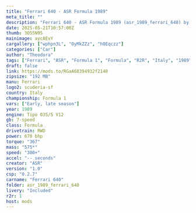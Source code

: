 ```yaml
---
title: "Ferrari 640 - ASR Formula 1989"
meta_title: ""
description: "Ferrari 640 - ASR Formula 1989 (asr_1989_ferrari_640) by ASR"
date: 2025-05-21T10:57:00Z
thumb: 3O55N95
mainimage: aycAEvY
cargallery: ["wphpn3L", "OyMkZZz", "h0Eqczz"]
categories: ["Car"]
author: "Theodora"
tags: ["Ferrari", "ASR", "Formula 1", "Formula", "R2R", "Italy", "1989"]
draft: false
link: https://mods.to/RGaA68394932f2148
zipsize: "192 MB"
manu: Ferrari
logo2: scuderia-sf
country: Italy
championship: Formula 1
vars: ["Early, late season"]
year: 1989
engine: Tipo 035/5 V12
gb: 7-speed
class: Formula
drivetrain: RWD
power: 670 bhp 
torque: "367"
mass: "575*"
speed: "300+"
accel: "-- seconds"
creator: "ASR"
version: "1.0"
csp: "0.2.7"
carname: "Ferrari 640"
folder: asr_1989_ferrari_640
livery: "Included"
r2r: 1
host: mods
---
```


